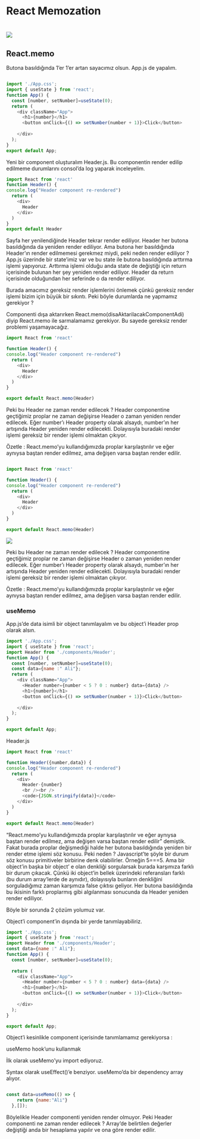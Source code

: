 <h1>React Memozation<h1>
<img src='https://miro.medium.com/v2/resize:fit:3242/format:webp/1*dsDGP0ZaFt6L-oM8izMhLQ.png'/>


<h2>React.memo</h2>
Butona basıldığında 1’er 1’er artan sayacımız olsun. App.js de yapalım.

```js

import './App.css';
import { useState } from 'react';
function App() {
  const [number, setNumber]=useState(0);
  return (
    <div className="App">
      <h1>{number}</h1>
      <button onClick={() => setNumber(number + 1)}>Click</button>
      
    </div>
  );
}
export default App;

```

Yeni bir component oluşturalım Header.js. Bu componentin render edilip edilmeme durumlarını consol’da log yaparak inceleyelim.

```js
import React from 'react'
function Header() {
console.log("Header component re-rendered")
  return (
    <div>
      Header
    </div>
  )
}
export default Header

```

Sayfa her yenilendiğinde Header tekrar render ediliyor. Header her butona basıldığında da yeniden render ediliyor. Ama butona her basıldığında Header’ın render edilmemesi gerekmez miydi, peki neden render ediliyor ? App.js üzerinde bir state’imiz var ve bu state ile butona basıldığında arttırma işlemi yapıyoruz. Arttırma işlemi olduğu anda state de değiştiği için return içerisinde bulunan her şey yeniden render ediliyor. Header da return içerisinde olduğundan her seferinde o da render ediliyor.

Burada amacımız gereksiz render işlemlerini önlemek çünkü gereksiz render işlemi bizim için büyük bir sıkıntı. Peki böyle durumlarda ne yapmamız gerekiyor ?


Componenti dışa aktarırken React.memo(disaAktarilacakComponentAdi) diyip React.memo ile sarmalamamız gerekiyor. Bu sayede gereksiz render problemi yaşamayacağız.

```js
import React from 'react'

function Header() {
console.log("Header component re-rendered")
  return (
    <div>
      Header
    </div>
  )
}

export default React.memo(Header)
```

Peki bu Header ne zaman render edilecek ? Header componentine geçtiğimiz proplar ne zaman değişirse Header o zaman yeniden render edilecek. Eğer number’ı Header property olarak alsaydı, number’ın her artışında Header yeniden render edilecekti. Dolayısıyla buradaki render işlemi gereksiz bir render işlemi olmaktan çıkıyor.

Özetle : React.memo’yu kullandığımızda proplar karşılaştırılır ve eğer aynıysa baştan render edilmez, ama değişen varsa baştan render edilir.

```js

import React from 'react'

function Header() {
console.log("Header component re-rendered")
  return (
    <div>
      Header
    </div>
  )
}

export default React.memo(Header)
```

<img src='https://miro.medium.com/v2/resize:fit:4800/format:webp/1*te6Z3tkwCppl5WhoUH7P3A.png'/>

Peki bu Header ne zaman render edilecek ? Header componentine geçtiğimiz proplar ne zaman değişirse Header o zaman yeniden render edilecek. Eğer number’ı Header property olarak alsaydı, number’ın her artışında Header yeniden render edilecekti. Dolayısıyla buradaki render işlemi gereksiz bir render işlemi olmaktan çıkıyor.

Özetle : React.memo’yu kullandığımızda proplar karşılaştırılır ve eğer aynıysa baştan render edilmez, ama değişen varsa baştan render edilir.

<h3> useMemo</h3>

App.js’de data isimli bir object tanımlayalım ve bu object’i Header prop olarak alsın.

```js
import './App.css';
import { useState } from 'react';
import Header from './components/Header';
function App() {
  const [number, setNumber]=useState(0);
  const data={name :" Ali"};
  return (
    <div className="App">
      <Header number={number < 5 ? 0 : number} data={data} />
      <h1>{number}</h1>
      <button onClick={() => setNumber(number + 1)}>Click</button>
      
    </div>
  );
}

export default App;
```

Header.js

```js
import React from 'react'

function Header({number,data}) {
console.log("Header component re-rendered")
  return (
    <div>
      Header-{number}
      <br /><br />
      <code>{JSON.stringify(data)}</code>
    </div>
  )
}

export default React.memo(Header)

```

“React.memo’yu kullandığımızda proplar karşılaştırılır ve eğer aynıysa baştan render edilmez, ama değişen varsa baştan render edilir” demiştik. Fakat burada proplar değişmediği halde her butona basıldığında yeniden bir render etme işlemi söz konusu. Peki neden ? Javascript’te şöyle bir durum söz konusu primitiveler birbirine denk olabilirler. Örneğin 5===5. Ama bir object’in başka bir object’ e olan denkliği sorgularsak burada karşımıza farklı bir durum çıkacak. Çünkü iki object’in bellek üzerindeki referansları farklı (bu durum array’lerde de aynıdır), dolayısıyla bunların denkliğini sorguladığımız zaman karşımıza false çıktısı geliyor. Her butona basıldığında bu ikisinin farklı proplarmış gibi algılanması sonucunda da Header yeniden render ediliyor.


Böyle bir sorunda 2 çözüm yolumuz var.

Object’i component’in dışında bir yerde tanımlayabiliriz.

```js
import './App.css';
import { useState } from 'react';
import Header from './components/Header';
const data={name :" Ali"};
function App() {
  const [number, setNumber]=useState(0);
 
  return (
    <div className="App">
      <Header number={number < 5 ? 0 : number} data={data} />
      <h1>{number}</h1>
      <button onClick={() => setNumber(number + 1)}>Click</button>
      
    </div>
  );
}

export default App;

```

Object’i kesinlikle component içerisinde tanımlamamız gerekiyorsa :

useMemo hook’unu kullanmak

İlk olarak useMemo’yu import ediyoruz.


Syntax olarak useEffect()’e benziyor. useMemo’da bir dependency array alıyor.

```js

const data=useMemo(() => {
    return {name:"Ali"}
  },[]);

```

Böylelikle Header componenti yeniden render olmuyor. Peki Header componenti ne zaman render edilecek ? Array’de belirtilen değerler değiştiği anda bir hesaplama yapılır ve ona göre render edilir.

